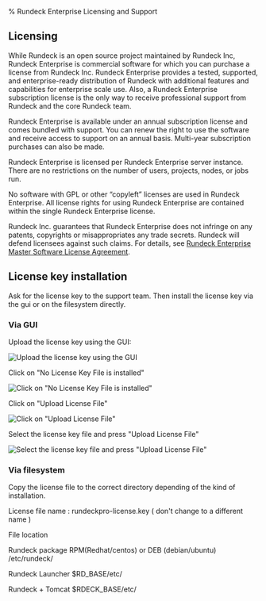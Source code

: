 % Rundeck Enterprise Licensing and Support

## Licensing

While Rundeck is an open source project maintained by Rundeck Inc, Rundeck Enterprise is commercial software for which you can purchase a license from Rundeck Inc. Rundeck Enterprise provides a tested, supported, and enterprise-ready distribution of Rundeck with additional features and capabilities for enterprise scale use. Also, a Rundeck Enterprise subscription license is the only way to receive professional support from Rundeck and the core Rundeck team.

Rundeck Enterprise is available under an annual subscription license and comes bundled with support. You can renew the right to use the software and receive access to support on an annual basis. Multi-year subscription purchases can also be made.

Rundeck Enterprise is licensed per Rundeck Enterprise server instance. There are no restrictions on the number of users, projects, nodes, or jobs run.  

No software with GPL or other “copyleft” licenses are used in Rundeck Enterprise. All license rights for using Rundeck Enterprise are contained within the single Rundeck Enterprise license.

Rundeck Inc. guarantees that Rundeck Enterprise does not infringe on any patents, copyrights or misappropriates any trade secrets. Rundeck will defend licensees against such claims. For details, see [Rundeck Enterprise Master Software License Agreement](http://support.rundeck.com/customer/portal/articles/2723878-rundeckpro-license
).

## License key installation

Ask for the license key to the support team. Then install the license key via the gui or on the filesystem directly.

### Via GUI

Upload the license key using the GUI:

![Upload the license key using the GUI](../../figures/license-key-gui-1.png)

Click on "No License Key File is installed"

![Click on "No License Key File is installed"](../../figures/license-key-gui-2.png)

Click on "Upload License File"

![Click on "Upload License File"](../../figures/license-key-gui-3.png)

Select the license key file and press "Upload License File"

![Select the license key file and press "Upload License File"](../../figures/license-key-gui-4.png)

### Via filesystem

Copy the license file to the correct directory depending of the kind of installation. 

License file name : rundeckpro-license.key ( don't change to a different name ) 


File location 

Rundeck package RPM(Redhat/centos) or DEB (debian/ubuntu)
/etc/rundeck/

Rundeck Launcher
$RD_BASE/etc/


Rundeck + Tomcat
$RDECK_BASE/etc/
